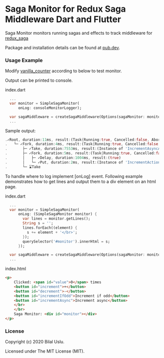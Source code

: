 # Saga Monitor for Redux Saga Middleware Dart and Flutter

Saga Monitor monitors running sagas and effects to track middleware for [redux_saga](https://github.com/reduxsaga/redux_saga)

Package and installation details can be found at [pub.dev](https://pub.dev/packages/saga_monitor).

### Usage Example

Modify [vanilla_counter](https://github.com/reduxsaga/vanilla_counter) according to below to test monitor.

Output can be printed to console.

index.dart
```dart
  ...
  var monitor = SimpleSagaMonitor(
      onLog: consoleMonitorLogger);

  var sagaMiddleware = createSagaMiddleware(Options(sagaMonitor: monitor));
  ...
```

Sample output:

```dart
.✓Root, duration:11ms, result:(Task{Running:true, Cancelled:false, Aborted:false, Result:null, Error:null})
.   └─ ✓Fork, duration:4ms, result:(Task{Running:true, Cancelled:false, Aborted:false, Result:null, Error:null})
.       ├─ ✓Take, duration:7553ms, result:(Instance of 'IncrementAsyncAction')
.       ├─ ✓Fork, duration:5ms, result:(Task{Running:true, Cancelled:false, Aborted:false, Result:null, Error:null})
.       │   ├─ ✓Delay, duration:1004ms, result:(true)
.       │   └─ ✓Put, duration:2ms, result:(Instance of 'IncrementAction')
.       └─ ⌛Take
```

To handle where to log implement [onLog] event.
Following example demonstrates how to get lines and
output them to a div element on an html page.

index.dart
```dart
  ...
  var monitor = SimpleSagaMonitor(
      onLog: (SimpleSagaMonitor monitor) {
        var lines = monitor.getLines();
        String s = '';
        lines.forEach((element) {
          s += element + '</br>';
        });
        querySelector('#monitor').innerHtml = s;
      });

  var sagaMiddleware = createSagaMiddleware(Options(sagaMonitor: monitor));
  ...
```

index.html
```html
<p>
    Clicked: <span id="value">0</span> times
    <button id="increment">+</button>
    <button id="decrement">-</button>
    <button id="incrementIfOdd">Increment if odd</button>
    <button id="incrementAsync">Increment async</button>
    </br>
    </br>
    Saga Monitor: <div id="monitor"></div>
</p>
```

### License
Copyright (c) 2020 Bilal Uslu.

Licensed under The MIT License (MIT).

